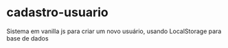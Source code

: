 # cadastro-usuario
Sistema em vanilla js para criar um novo usuário, usando LocalStorage para base de dados
